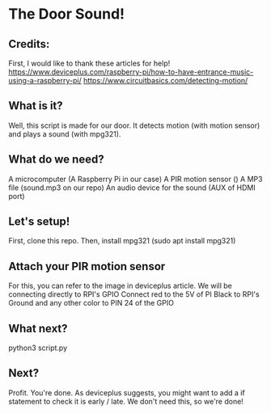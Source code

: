 # The Door Sound!

## Credits: 
First, I would like to thank these articles for help!
https://www.deviceplus.com/raspberry-pi/how-to-have-entrance-music-using-a-raspberry-pi/
https://www.circuitbasics.com/detecting-motion/

## What is it?
Well, this script is made for our door. It detects motion (with motion sensor) and plays a sound (with mpg321). 

## What do we need?
A microcomputer (A Raspberry Pi in our case)
A PIR motion sensor ()
A MP3 file (sound.mp3 on our repo)
An audio device for the sound (AUX of HDMI port)

## Let's setup!
First, clone this repo. 
Then, install mpg321 (sudo apt install mpg321)

## Attach your PIR motion sensor
For this, you can refer to the image in deviceplus article. 
We will be connecting directly to RPI's GPIO
Connect red to the 5V of PI
Black to RPI's Ground
and any other color to PIN 24 of the GPIO

## What next? 
python3 script.py

## Next?
Profit. You're done. 
As deviceplus suggests, you might want to add a if statement to check it is early / late. We don't need this, so we're done!